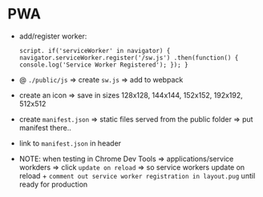 # PWA

- add/register worker:

  ` script.
  if('serviceWorker' in navigator) {
  navigator.serviceWorker.register('/sw.js')
  .then(function() {
  console.log('Service Worker Registered');
  });
  }
`

- @ `./public/js` => create `sw.js` => add to webpack

- create an icon => save in sizes 128x128, 144x144, 152x152, 192x192, 512x512



- create `manifest.json` => static files served from the public folder => put manifest there..

- link to `manifest.json` in header

- NOTE: when testing in Chrome Dev Tools => applications/service workders => click `update on reload` => so service workers update on reload + `comment out service worker registration in layout.pug` until ready for production
